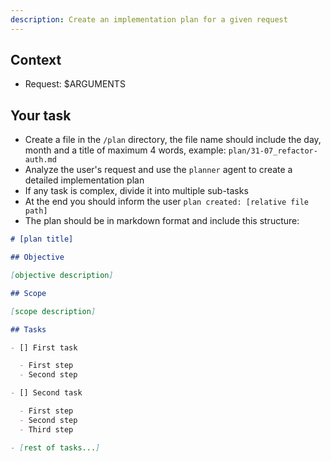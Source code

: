 ```yaml
---
description: Create an implementation plan for a given request
---
```


## Context

- Request: $ARGUMENTS

## Your task

- Create a file in the `/plan` directory, the file name should include the day, month and a title of maximum 4 words, example: `plan/31-07_refactor-auth.md`
- Analyze the user's request and use the `planner` agent to create a detailed implementation plan
- If any task is complex, divide it into multiple sub-tasks
- At the end you should inform the user `plan created: [relative file path]`
- The plan should be in markdown format and include this structure:

```markdown
# [plan title]

## Objective

[objective description]

## Scope

[scope description]

## Tasks

- [] First task

  - First step
  - Second step

- [] Second task

  - First step
  - Second step
  - Third step

- [rest of tasks...]
```
